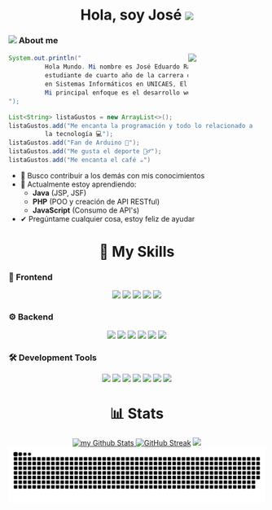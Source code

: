 <h1 align="center">Hola, soy José <img src="https://media.giphy.com/media/hvRJCLFzcasrR4ia7z/giphy.gif" width="35"></h1>

### <img src="https://media.giphy.com/media/ObNTw8Uzwy6KQ/giphy.gif" width="30px">&nbsp;**About me**

<center><img align="right" src="https://i.gifer.com/W3sT.gif" width="30%"></center>

```java
System.out.println("
          Hola Mundo. Mi nombre es José Eduardo Ramos. Soy
          estudiante de cuarto año de la carrera de Ingeniería
          en Sistemas Informáticos en UNICAES, El Salvador.
          Mi principal enfoque es el desarrollo web.
");
```

```java
List<String> listaGustos = new ArrayList<>();
listaGustos.add("Me encanta la programación y todo lo relacionado a
          la tecnología 💻");
listaGustos.add("Fan de Arduino 🤖");
listaGustos.add("Me gusta el deporte 🏋️‍♂️");
listaGustos.add("Me encanta el café ☕")
```

- 👯 Busco contribuir a los demás con mis conocimientos
- 🌱 Actualmente estoy aprendiendo:
  - **Java** (JSP, JSF)
  - **PHP** (POO y creación de API RESTful)
  - **JavaScript** (Consumo de API's)
- ✔ Pregúntame cualquier cosa, estoy feliz de ayudar<br>

<h1 align="center">🚀 My Skills</h1>

### 🎨 Frontend

<div align="center">
  <img src="https://img.shields.io/badge/html5-%23E34F26.svg?style=for-the-badge&logo=html5&logoColor=white" />
  <img src="https://img.shields.io/badge/css3-%231572B6.svg?style=for-the-badge&logo=css3&logoColor=white" />
  <img src="https://img.shields.io/badge/bootstrap-%238511FA.svg?style=for-the-badge&logo=bootstrap&logoColor=white" />
  <img src="https://img.shields.io/badge/javascript-%23323330.svg?style=for-the-badge&logo=javascript&logoColor=%23F7DF1E" />
  <img src="https://img.shields.io/badge/astro-%232C2052.svg?style=for-the-badge&logo=astro&logoColor=white" />
</div>

### ⚙️ Backend

<div align="center">
  <img src="https://img.shields.io/badge/spring-%236DB33F.svg?style=for-the-badge&logo=spring&logoColor=white" />
  <img src="https://img.shields.io/badge/java-%23ED8B00.svg?style=for-the-badge&logo=openjdk&logoColor=white" />
  <img src="https://img.shields.io/badge/php-%23777BB4.svg?style=for-the-badge&logo=php&logoColor=white" />
  <img src="https://img.shields.io/badge/python-3670A0?style=for-the-badge&logo=python&logoColor=ffdd54" />
  <img src="https://img.shields.io/badge/Oracle-F80000?style=for-the-badge&logo=oracle&logoColor=white" />
  <img src="https://img.shields.io/badge/mysql-4479A1.svg?style=for-the-badge&logo=mysql&logoColor=white" />
</div>

### 🛠 Development Tools

<div align="center">
  <img src="https://img.shields.io/badge/NetBeansIDE-1B6AC6.svg?style=for-the-badge&logo=apache-netbeans-ide&logoColor=white" />
  <img src="https://img.shields.io/badge/Visual%20Studio%20Code-0078d7.svg?style=for-the-badge&logo=visual-studio-code&logoColor=white" />
  <img src="https://img.shields.io/badge/git-%23F05033.svg?style=for-the-badge&logo=git&logoColor=white" />
  <img src="https://img.shields.io/badge/github-%23121011.svg?style=for-the-badge&logo=github&logoColor=white" />
  <img src="https://img.shields.io/badge/Postman-FF6C37?style=for-the-badge&logo=postman&logoColor=white" />
  <img src="https://img.shields.io/badge/Debian-D70A53?style=for-the-badge&logo=debian&logoColor=white" />
  <img src="https://img.shields.io/badge/Windows-0078D6?style=for-the-badge&logo=windows&logoColor=white" />
</div>

<h1 align="center">📊 Stats</h1>
<!--
<img align="center" src="https://github-readme-stats.vercel.app/api?username=JoseDev155&include_all_commits=true&count_private=true&show_icons=true&line_height=20&title_color=2B5BBD&icon_color=1124BB&text_color=A1A1A1&bg_color=0,000000,130F40" alt="my Github Stats" />
<img src="https://github-readme-stats.vercel.app/api/top-langs/?username=JoseDev155&layout=compact&show_icons=true&line_height=20&title_color=2B5BBD&icon_color=1124BB&text_color=A1A1A1&bg_color=0,000000,130F40" />
-->

<div align="center">
          <a href="https://github.com/JoseDev155/github-readme-stats">
                    <img src="https://github-readme-stats.vercel.app/api?username=JoseDev155&include_all_commits=true&count_private=true&show_icons=true&theme=transparent" alt="my Github Stats" height="200" width="400" />
          </a>
          <a href="https://git.io/streak-stats"><img src="https://streak-stats.demolab.com?user=JoseDev155&theme=transparent&card_width=400" alt="GitHub Streak" /></a>
          <img src="https://github-readme-stats.vercel.app/api/top-langs/?username=JoseDev155&layout=compact&show_icons=true&theme=transparent" />
          <img src="https://raw.githubusercontent.com/Elanza-48/Elanza-48/main/resources/img/github-contribution-grid-snake.svg" alt="example" />
</div>

<!--
**JoseDev155/JoseDev155** is a ✨ _special_ ✨ repository because its `README.md` (this file) appears on your GitHub profile.

Here are some ideas to get you started:

- 🔭 I’m currently working on ...
- 🌱 I’m currently learning ...
- 👯 I’m looking to collaborate on ...
- 🤔 I’m looking for help with ...
- 💬 Ask me about ...
- 📫 How to reach me: ...
- 😄 Pronouns: ...
- ⚡ Fun fact: ...
-->

